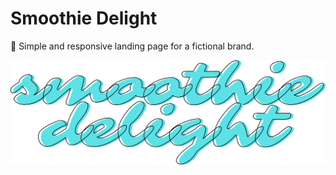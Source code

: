 # Smoothie Delight
🍨 Simple and responsive landing page for a fictional brand.

<img align="center" alt="Smoothe Delight" width="512px" src="https://raw.githubusercontent.com/FoxSaysDerp/smoothie-delight/main/assets/img/logo.png" />
